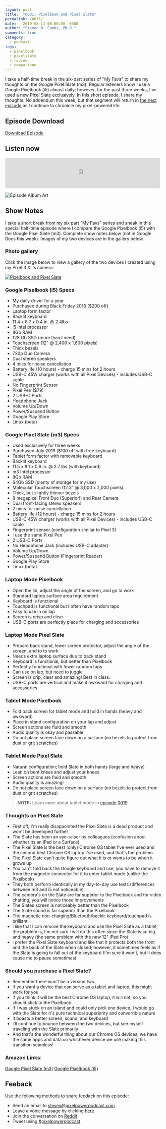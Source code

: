 ```yaml
---
layout: post
title:  "0031: Pixelbook and Pixel Slate"
permalink: /0031/
date:   2019-08-11 08:00:00 -0500
author: "Steven B. Combs, Ph.D."
comments: true
category:
  - podcast
tags:
  - pixelbook
  - pixelslate
  - review
  - comparison
---
```


I take a half-time break in the six-part series of "My Favs" to share my thoughts on the Google Pixel Slate (m3). Regular listeners know I use a Google Pixelbook (i5) almost daily; however, for the past three weeks, I've used a new Pixel Slate exclusively. In this short episode, I share my thoughts. No addendum this week, but that segment will return in [the next episode](/0032) as I continue to chronicle my pixel-powered life.

## Episode Download

[Download Episode](https://s3-us-west-2.amazonaws.com/anchor-audio-bank/staging/2019-12-19/d698650d23fa49f47c438fe98e024631.m4a)

## Listen now

<p><iframe src="https://anchor.fm/pixelpowerpodcast/embed/episodes/0031-Pixelbook--Pixel-Slate-e50em4" height="98px" width="500px" frameborder="0" scrolling="no"></iframe></p>

![Episode Album Art](/images/album-art/2019/0031.png)

## Show Notes

I take a short break from my six part "My Favs" series and sneak in this special half-time episode where I compare the Google Pixelbook (i5) with the Google Pixel Slate (m3). Complete show notes below (not in Google Docs this week). Images of my two devices are in the gallery below.

### Photo gallery

Click the image below to view a gallery of the two devices I created using my Pixel 3 XL's camera:

[![Pixelbook and Pixel Slate](images/posts/2019-08-11-pixelbook-pixelslate.jpg)](https://photos.app.goo.gl/s2TakiRU6BgqcXvw6)

### Google Pixelbook (i5) Specs
- My daily driver for a year
- Purchased during Black Friday 2018 ($200 off)
- Laptop form factor
- Backlit keyboard
- 11.4 x 8.7 x 0.4 in. @ 2.4lbs
- i5 Intel processor
- 8Gb RAM
- 128 Gb SSD (more than I need)
- Touchscreen (12" @ 2,400 x 1,600 pixels)
- Thick bezels
- 720p Duo Camera
- Dual stereo speakers
- 4 mics for noise cancellation
- Battery life (10 hours) - charge 15 mins for 2 hours
- USB-C 45W charger (works with all Pixel Devices) - includes USB-C cable
- No Fingerprint Sensor
- Pixel Pen ($79)
- 2 USB-C Ports
- Headphone Jack
- Volume Up/Down
- Power/Suspend Button
- Google Play Store
- Linux (beta)

### Google Pixel Slate (m3) Specs
- Used exclusively for three weeks
- Purchased July 2019 ($100 off with free keyboard)
- Tablet form factor with removable keyboard
- Backlit keyboard
- 11.5 x 8.1 x 0.6 in. @ 2.7 lbs (with keyboard)
- m3 Intel processor
- 8Gb RAM
- 64Gb SSD (plenty of storage for my use)
- Molecular Touchscreen (12.3” @ 3,000 x 2,000 pixels)
- Thick, but slightly thinner bezels
- 8 megapixel Front Duo (Superior!) and Rear Camera
- Dual front-facing stereo speakers
- 2 mics for noise cancellation
- Battery life (12 hours) - charge 15 mins for 2 hours
- USB-C 45W charger (works with all Pixel Devices) - includes USB-C cable
- Fingerprint sensor (configuration similar to Pixel 3)
- I use the same Pixel Pen
- 2 USB-C Ports
- No Headphone Jack (includes USB-C adapter)
- Volume Up/Down
- Power/Suspend Button (Fingerprint Reader)
- Google Play Store
- Linux (beta)

### Laptop Mode Pixelbook
- Open the lid, adjust the angle of the screen, and go to work
- Standard laptop surface area requirement
- Keyboard is functional
- Touchpad is functional but I often have random taps
- Easy to use in on lap
- Screen is crisp and clear
- USB-C ports are perfectly place for charging and accessories

### Laptop Mode Pixel Slate

- Prepare back stand, lower screen protector, adjust the angle of the screen, and to to work
- Needs extra laptop surface due to back stand
- Keyboard is functional, but better than Pixelbook
- Perfectly functional with fewer random taps
- Can use on lap, but need to juggle
- Screen is crip, clear and amazing! Best in class.
- USB-C ports are vertical and make it awkward for charging and accessories

### Tablet Mode Pixelbook

- Fold back screen for tablet mode and hold in hands (heavy and awkward)
- Place in stand configuration on your lap and adjust
- Screen actions are fluid and smooth
- Audio quality is okay and passable
- Do not place screen face down on a surface (no bezels to protect from dust or grit scratches)

### Tablet Mode Pixel Slate

- Natural configuration; hold Slate in both hands (large and heavy)
- Lean on bent knees and adjust your knees
- Screen actions are fluid and smooth
- Audio quality is amazing!
- Do not place screen face down on a surface (no bezels to protect from dust or grit scratches)

> **NOTE:** Learn more about tablet mode in [episode 0019](/0019).

### Thoughts on Pixel Slate

* First off, I'm really disappointed the Pixel Slate is a dead product and won't be developed further
* The Slate has been an eye-raiser by colleagues (confusion about whether its an iPad or a Surface)
* The Pixel Slate is the best (only) Chrome OS tablet I've ever used and the second best Chrome OS laptop I've used, and that's the problem
* The Pixel Slate can't quite figure out what it is or wants to be when it grows up
* You can't fold back the Google keyboard and use, you have to remove it from the magnetic connector for it to enter tablet mode (unlike the Pixelbook)
* They both perform identically in my day-to-day use tests (differences between m3 and i5 not noticeable)
* The camera's on the Slate are far superior to the Pixelbook and for video chatting, you will notice those improvements
* The Slates screen is noticeably better than the Pixelbook
* The Slate sound is far superior than the PIxelbook
* The magnetic non-charging/Bluetooth/backlit keyboard/touchpad is brilliant
* I like that I can remove the keyboard and use the Pixel Slate as a tablet, the problem is, I'm not sure I will do this often since the Slate is so big and heavy (the same problem with the new 12" iPad Pro)
* I prefer the Pixel Slate keyboard and like that it protects both the front and the back of the Slate when closed; however, it sometimes feels as if the Slate is going to fall out of the keyboard (I'm sure it won't, but it does cause me to pause sometimes)

### Should you purchase a Pixel Slate?

* Remember there won't be a version two.
* If you want a device that can serve as a tablet and laptop, this might work for you
* If you think it will be the best Chrome OS laptop, it will not, so you should stick to the Pixelbook
* If I was stuck on an island and could only pick one device, I would go with the Slate for it's pure technical superiority and convertible nature
* It boasts a better screen, sound, and keyboard
* I'll continue to bounce between the two devices, but see myself traveling with the Slate primarily
* And that's the wonderful thing about our Chrome OS devices, we have the same apps and data on whichever device we use making this transition seamless!

### Amazon Links:
[Google Pixel Slate (m3)](https://amzn.to/37o82K1)
[Google Pixelbook (i5)](https://amzn.to/37u8dU7)

## Feeback

Use the following methods to share feedack on this episode:

* Send an email to <steven@pixelpowerpodcast.com>
* Leave a voice message by clicking [here](https://anchor.fm/pixelpowerpodcast/message)
* Join the conversation on [Reddit](https://www.reddit.com/r/pixelpowerpodcast/)
* Tweet using [#pixelpowerpodcast](https://twitter.com/search?q=%23pixelpowerpodcast&src=typed_query)
